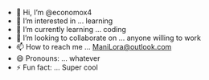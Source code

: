 - 👋 Hi, I’m @economox4
- 👀 I’m interested in ... learning
- 🌱 I’m currently learning ... coding
- 💞️ I’m looking to collaborate on ... anyone willing to work
- 📫 How to reach me ... ManiLora@outlook.com
- 😄 Pronouns: ... whatever
- ⚡ Fun fact: ... Super cool

<!---
economox4/economox4 is a ✨ special ✨ repository because its `README.md` (this file) appears on your GitHub profile.
You can click the Preview link to take a look at your changes.
--->
